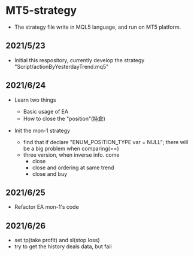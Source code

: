 # MT5-strategy
- The strategy file write in MQL5 language, and run on MT5 platform.
## 2021/5/23
- Initial this respository, currently develop the strategy "Script/actionByYesterdayTrend.mq5"

## 2021/6/24
- Learn two things
	- Basic usage of EA
	- How to close the "position"(持倉)
	
- Init the mon-1 strategy
	- find that if declare "ENUM_POSITION_TYPE var = NULL"; there will be a big problem when comparing(==)
	- three version, when inverse info. come
		- close
		- close and ordering at same trend
		- close and buy

## 2021/6/25
- Refactor EA mon-1's code

## 2021/6/26
- set tp(take profit) and sl(stop loss)
- try to get the history deals data, but fail

